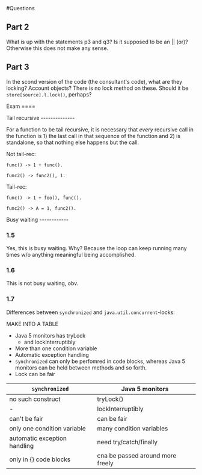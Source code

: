 <meta charset='utf8'>
<link href="/Users/hjort/.markdown.css" rel="stylesheet"></link>
#Questions

## Part 2

What is up with the statements p3 and q3? Is it supposed to be an || (or)?
Otherwise this does not make any sense.

## Part 3

In the scond version of the code (the consultant's code), what are they
locking? Account objects? There is no lock method on these. Should it be
`store[source].l.lock()`, perhaps?

Exam ====

Tail recursive --------------

For a function to be tail recursive, it is necessary that *every* recursive
call in the function is 1) the last call in that sequence of the function and
2) is standalone, so that nothing else happens but the call.

Not tail-rec:

    func() -> 1 + func().

    func2() -> func2(), 1.

Tail-rec:

    func() -> 1 + foo(), func().

    func2() -> A = 1, func2().

Busy waiting ------------

### 1.5

Yes, this is busy waiting. Why? Because the loop can keep running many times
w/o anything meaningful being accomplished.

### 1.6

This is not busy waiting, obv.

### 1.7

Differences between `synchronized` and `java.util.concurrent`-locks:

MAKE INTO A TABLE
* Java 5 monitors has tryLock 
    * and lockInterruptibly
* More than one condition variable
* Automatic exception handling
* `synchronized` can only be perfomred in code blocks, whereas Java 5 monitors can be held between methods and so forth.
* Lock can be fair


| `synchronized`               | Java 5 monitors                  |
|------------------------------|----------------------------------|
| no such construct            | tryLock()                        |
| -                            | lockInterruptibly                |
| can't be fair                | can be fair                      |
| only one condition variable  | many condition variables         |
| automatic exception handling | need try/catch/finally           |
| only in {} code blocks       | cna be passed around more freely |
